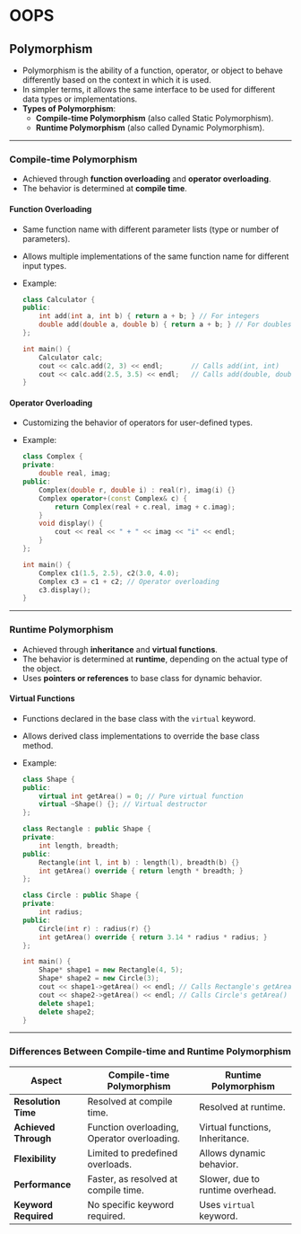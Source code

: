 # **OOPS**

## **Polymorphism**

- Polymorphism is the ability of a function, operator, or object to behave differently based on the context in which it is used.  
- In simpler terms, it allows the same interface to be used for different data types or implementations.  
- **Types of Polymorphism**:  
  - **Compile-time Polymorphism** (also called Static Polymorphism).  
  - **Runtime Polymorphism** (also called Dynamic Polymorphism).  

---

### **Compile-time Polymorphism**

- Achieved through **function overloading** and **operator overloading**.  
- The behavior is determined at **compile time**.  

#### **Function Overloading**

- Same function name with different parameter lists (type or number of parameters).  
- Allows multiple implementations of the same function name for different input types.  
- Example:  

  ```cpp
  class Calculator {
  public:
      int add(int a, int b) { return a + b; } // For integers
      double add(double a, double b) { return a + b; } // For doubles
  };

  int main() {
      Calculator calc;
      cout << calc.add(2, 3) << endl;       // Calls add(int, int)
      cout << calc.add(2.5, 3.5) << endl;   // Calls add(double, double)
  }
  ```

#### **Operator Overloading**

- Customizing the behavior of operators for user-defined types.  
- Example:  

  ```cpp
  class Complex {
  private:
      double real, imag;
  public:
      Complex(double r, double i) : real(r), imag(i) {}
      Complex operator+(const Complex& c) {
          return Complex(real + c.real, imag + c.imag);
      }
      void display() {
          cout << real << " + " << imag << "i" << endl;
      }
  };

  int main() {
      Complex c1(1.5, 2.5), c2(3.0, 4.0);
      Complex c3 = c1 + c2; // Operator overloading
      c3.display();
  }
  ```

---

### **Runtime Polymorphism**

- Achieved through **inheritance** and **virtual functions**.  
- The behavior is determined at **runtime**, depending on the actual type of the object.  
- Uses **pointers or references** to base class for dynamic behavior.  

#### **Virtual Functions**

- Functions declared in the base class with the `virtual` keyword.  
- Allows derived class implementations to override the base class method.  
- Example:  

  ```cpp
  class Shape {
  public:
      virtual int getArea() = 0; // Pure virtual function
      virtual ~Shape() {}; // Virtual destructor
  };

  class Rectangle : public Shape {
  private:
      int length, breadth;
  public:
      Rectangle(int l, int b) : length(l), breadth(b) {}
      int getArea() override { return length * breadth; }
  };

  class Circle : public Shape {
  private:
      int radius;
  public:
      Circle(int r) : radius(r) {}
      int getArea() override { return 3.14 * radius * radius; }
  };

  int main() {
      Shape* shape1 = new Rectangle(4, 5);
      Shape* shape2 = new Circle(3);
      cout << shape1->getArea() << endl; // Calls Rectangle's getArea()
      cout << shape2->getArea() << endl; // Calls Circle's getArea()
      delete shape1;
      delete shape2;
  }
  ```

---

### **Differences Between Compile-time and Runtime Polymorphism**

| **Aspect**              | **Compile-time Polymorphism**             | **Runtime Polymorphism**             |
|--------------------------|-------------------------------------------|---------------------------------------|
| **Resolution Time**      | Resolved at compile time.                | Resolved at runtime.                 |
| **Achieved Through**     | Function overloading, Operator overloading. | Virtual functions, Inheritance.      |
| **Flexibility**          | Limited to predefined overloads.         | Allows dynamic behavior.             |
| **Performance**          | Faster, as resolved at compile time.     | Slower, due to runtime overhead.     |
| **Keyword Required**     | No specific keyword required.            | Uses `virtual` keyword.              |
